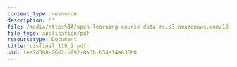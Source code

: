 ```yaml
---
content_type: resource
description: ''
file: /media/https%3A/open-learning-course-data-rc.s3.amazonaws.com/18-996-random-matrix-theory-and-its-applications-spring-2004/fea2d36826d2b29f8a3bb34a14a036b8_cisfinal_119_2.pdf
file_type: application/pdf
resourcetype: Document
title: cisfinal_119_2.pdf
uid: fea2d368-26d2-b29f-8a3b-b34a14a036b8
---
```

